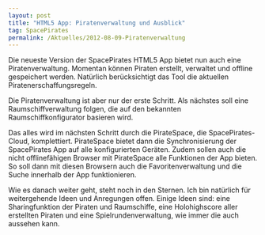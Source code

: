 ```yaml
---
layout: post
title: "HTML5 App: Piratenverwaltung und Ausblick"
tag: SpacePirates
permalink: /Aktuelles/2012-08-09-Piratenverwaltung
---
```


Die neueste Version der SpacePirates HTML5 App bietet nun auch eine Piratenverwaltung. Momentan können Piraten erstellt, verwaltet und offline gespeichert werden. Natürlich berücksichtigt das Tool die aktuellen Piratenerschaffungsregeln.

Die Piratenverwaltung ist aber nur der erste Schritt. Als nächstes soll eine Raumschiffverwaltung folgen, die auf den bekannten Raumschiffkonfigurator basieren wird.

Das alles wird im nächsten Schritt durch die PirateSpace, die SpacePirates-Cloud, komplettiert. PirateSpace bietet dann die Synchronisierung der SpacePirates App auf alle konfigurierten Geräten. Zudem sollen auch die nicht offlinefähigen Browser mit PirateSpace alle Funktionen der App bieten. So soll dann mit diesen Browsern auch die Favoritenverwaltung und die Suche innerhalb der App funktionieren.

Wie es danach weiter geht, steht noch in den Sternen. Ich bin natürlich für weitergehende Ideen und Anregungen offen. Einige Ideen sind: eine Sharingfunktion der Piraten und Raumschiffe, eine Holohighscore aller erstellten Piraten und eine Spielrundenverwaltung, wie immer die auch aussehen kann.

